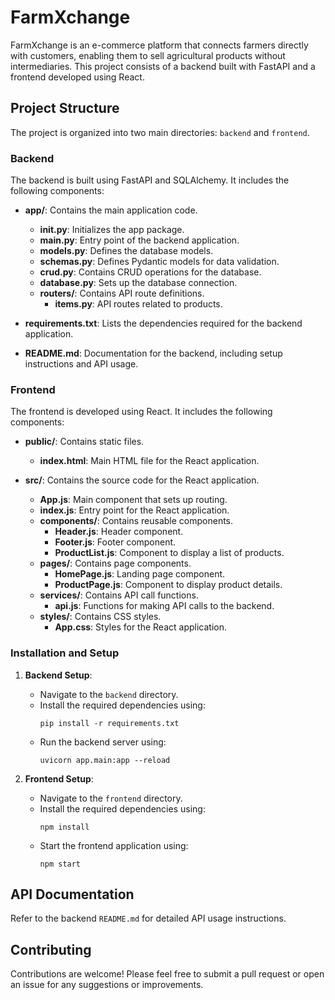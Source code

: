 # FarmXchange

FarmXchange is an e-commerce platform that connects farmers directly with customers, enabling them to sell agricultural products without intermediaries. This project consists of a backend built with FastAPI and a frontend developed using React.

## Project Structure

The project is organized into two main directories: `backend` and `frontend`.

### Backend

The backend is built using FastAPI and SQLAlchemy. It includes the following components:

- **app/**: Contains the main application code.
  - **__init__.py**: Initializes the app package.
  - **main.py**: Entry point of the backend application.
  - **models.py**: Defines the database models.
  - **schemas.py**: Defines Pydantic models for data validation.
  - **crud.py**: Contains CRUD operations for the database.
  - **database.py**: Sets up the database connection.
  - **routers/**: Contains API route definitions.
    - **items.py**: API routes related to products.

- **requirements.txt**: Lists the dependencies required for the backend application.
- **README.md**: Documentation for the backend, including setup instructions and API usage.

### Frontend

The frontend is developed using React. It includes the following components:

- **public/**: Contains static files.
  - **index.html**: Main HTML file for the React application.

- **src/**: Contains the source code for the React application.
  - **App.js**: Main component that sets up routing.
  - **index.js**: Entry point for the React application.
  - **components/**: Contains reusable components.
    - **Header.js**: Header component.
    - **Footer.js**: Footer component.
    - **ProductList.js**: Component to display a list of products.
  - **pages/**: Contains page components.
    - **HomePage.js**: Landing page component.
    - **ProductPage.js**: Component to display product details.
  - **services/**: Contains API call functions.
    - **api.js**: Functions for making API calls to the backend.
  - **styles/**: Contains CSS styles.
    - **App.css**: Styles for the React application.

### Installation and Setup

1. **Backend Setup**:
   - Navigate to the `backend` directory.
   - Install the required dependencies using:
     ```
     pip install -r requirements.txt
     ```
   - Run the backend server using:
     ```
     uvicorn app.main:app --reload
     ```

2. **Frontend Setup**:
   - Navigate to the `frontend` directory.
   - Install the required dependencies using:
     ```
     npm install
     ```
   - Start the frontend application using:
     ```
     npm start
     ```

## API Documentation

Refer to the backend `README.md` for detailed API usage instructions.

## Contributing

Contributions are welcome! Please feel free to submit a pull request or open an issue for any suggestions or improvements.
